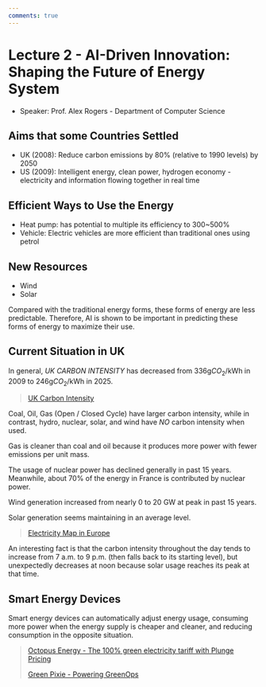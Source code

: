 ```yaml
---
comments: true
---
```


# Lecture 2 - AI-Driven Innovation: Shaping the Future of Energy System

- Speaker: Prof. Alex Rogers - Department of Computer Science

## Aims that some Countries Settled

- UK (2008): Reduce carbon emissions by 80% (relative to 1990 levels) by 2050
- US (2009): Intelligent energy, clean power, hydrogen economy - electricity and information flowing together in real time

## Efficient Ways to Use the Energy

- Heat pump: has potential to multiple its efficiency to 300~500%
- Vehicle: Electric vehicles are more efficient than traditional ones using petrol

## New Resources

- Wind
- Solar

Compared with the traditional energy forms, these forms of energy are less predictable. Therefore, AI is shown to be important in predicting these forms of energy to maximize their use.

## Current Situation in UK

In general, *UK CARBON INTENSITY* has decreased from $336 \text{g} CO_{2} / \text{kWh}$ in 2009 to $246 \text{g} CO_{2} / \text{kWh}$ in 2025.

> [UK Carbon Intensity](https://carbonintensity.org.uk/)

Coal, Oil, Gas (Open / Closed Cycle) have larger carbon intensity, while in contrast, hydro, nuclear, solar, and wind have *NO* carbon intensity when used.

Gas is cleaner than coal and oil because it produces more power with fewer emissions per unit mass.

The usage of nuclear power has declined generally in past 15 years. Meanwhile, about 70% of the energy in France is contributed by nuclear power.

Wind generation increased from nearly 0 to 20 GW at peak in past 15 years.

Solar generation seems maintaining in an average level.

> [Electricity Map in Europe](https://www.electricitymaps.com/)

An interesting fact is that the carbon intensity throughout the day tends to increase from 7 a.m. to 9 p.m. (then falls back to its starting level), but unexpectedly decreases at noon because solar usage reaches its peak at that time.

## Smart Energy Devices

Smart energy devices can automatically adjust energy usage, consuming more power when the energy supply is cheaper and cleaner, and reducing consumption in the opposite situation.

> [Octopus Energy - The 100% green electricity tariff with Plunge Pricing](https://octopus.energy/)
>
> [Green Pixie - Powering GreenOps](https://greenpixie.com/)

